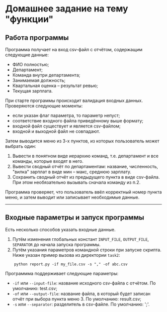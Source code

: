 # Домашнее задание на тему "функции"

## Работа программы

Программа получает на вход csv-файл с отчётом, содержащим следующие данные:
 - ФИО полностью;
 - Департамент;
 - Команда внутри департамента;
 - Занимаемая должность;
 - Квартальная оценка – результат ревью;
 - Текущая зарплата.

При старте программы происходит валидация входных данных. Проверяются следующие моменты:
 - если указан флаг параметра, то параметр непуст;
 - соответствие входного файла приведённому выше формату;
 - входной файл существует и является csv-файлом;
 - входной и выходной файл не совпадают.

Затем выводится меню из 3-х пунктов, из которых пользователь может выбрать один:
 1. Вывести в понятном виде иерархию команд, т.е. департамент и все команды, которые входят в него.
 2. Вывести сводный отчёт по департаментам: название, численность, "вилка" зарплат в виде мин – макс, среднюю зарплату.
 3. Сохранить сводный отчёт из предыдущего пункта в виде csv-файла. При этом необязательно вызывать сначала команду из п.2.

Программа проверяет, что пользователь ввёл корректный номер пункта меню, и затем выводит или записывает необходимые данные.

***
## Входные параметры и запуск программы
Есть несколько способов указать входные данные.
1. Путём изменения глобальных констант `INPUT_FILE`, `OUTPUT_FILE`, `SEPARATOR` до начала запуска программы.
2. Путём указания параметров командной строки при запуске скрипта. Ниже указан пример вызова из директории `task2`:
```commandline
    python report.py -if my_file.csv -s "," -of abc.csv
```
Программма поддерживает следующие параметры:
 * `-if` или `--input-file`: название исходного csv-файла с отчётом. По умолчанию: test.csv;
 * `-of` или `--output-file`: название файла, в который будет записан отчёт при выбора пункта меню 3. 
По умолчанию: result.csv;
 * `-s` или `--separator`: разделитель в csv-файле. По умолчанию: ';'.
